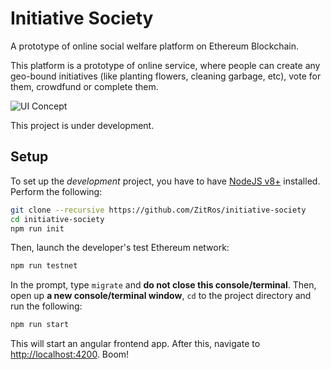 # Initiative Society

A prototype of online social welfare platform on Ethereum Blockchain.

This platform is a prototype of online service, where people can create any
geo-bound initiatives (like planting flowers, cleaning garbage, etc), vote
for them, crowdfund or complete them.

![UI Concept](https://user-images.githubusercontent.com/4989256/34041876-bd65278e-e1a2-11e7-8dd8-989ec8c5c243.png)

This project is under development.

Setup
-----

To set up the _development_ project, you have to have [NodeJS v8+](https://nodejs.org) installed. 
Perform the following:

```bash
git clone --recursive https://github.com/ZitRos/initiative-society
cd initiative-society
npm run init
```

Then, launch the developer's test Ethereum network:

```bash
npm run testnet
```

In the prompt, type `migrate` and **do not close this console/terminal**. Then, open up
**a new console/terminal window**, `cd` to the project directory and run the following:

```bash
npm run start
```

This will start an angular frontend app. After this, navigate to
[http://localhost:4200](http://localhost:4200). Boom!

